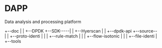 # DAPP
Data analysis and processing platform

+--doc
|
|          +--DPDK
+--SDK-----|
|          +--Hyerscan
|
|          +--dpdk-api
+--source--|
|          +--proto-identi
|          |
|          +--rule-match
|          |
|          +--flow-isotonic
|          |
|          +--file-identi
|
+--tools

